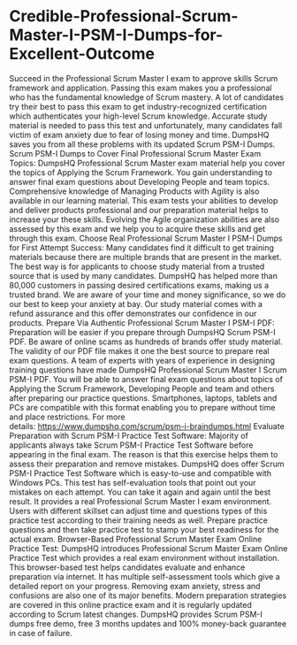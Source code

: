 # Credible-Professional-Scrum-Master-I-PSM-I-Dumps-for-Excellent-Outcome
Succeed in the Professional Scrum Master I exam to approve skills Scrum framework and application. Passing this exam makes you a professional who has the fundamental knowledge of Scrum mastery. A lot of candidates try their best to pass this exam to get industry-recognized certification which authenticates your high-level Scrum knowledge. Accurate study material is needed to pass this test and unfortunately, many candidates fall victim of exam anxiety due to fear of losing money and time. DumpsHQ saves you from all these problems with its updated Scrum PSM-I Dumps.  Scrum PSM-I Dumps to Cover Final Professional Scrum Master Exam Topics: DumpsHQ Professional Scrum Master exam material help you cover the topics of Applying the Scrum Framework. You gain understanding to answer final exam questions about Developing People and team topics. Comprehensive knowledge of Managing Products with Agility is also available in our learning material. This exam tests your abilities to develop and deliver products professional and our preparation material helps to increase your these skills. Evolving the Agile organization abilities are also assessed by this exam and we help you to acquire these skills and get through this exam.  Choose Real Professional Scrum Master I PSM-I Dumps for First Attempt Success: Many candidates find it difficult to get training materials because there are multiple brands that are present in the market. The best way is for applicants to choose study material from a trusted source that is used by many candidates. DumpsHQ has helped more than 80,000 customers in passing desired certifications exams, making us a trusted brand. We are aware of your time and money significance, so we do our best to keep your anxiety at bay. Our study material comes with a refund assurance and this offer demonstrates our confidence in our products.    Prepare Via Authentic Professional Scrum Master I PSM-I PDF: Preparation will be easier if you prepare through DumpsHQ Scrum PSM-I PDF. Be aware of online scams as hundreds of brands offer study material. The validity of our PDF file makes it one the best source to prepare real exam questions. A team of experts with years of experience in designing training questions have made DumpsHQ Professional Scrum Master I Scrum PSM-I PDF. You will be able to answer final exam questions about topics of Applying the Scrum Framework, Developing People and team and others after preparing our practice questions. Smartphones, laptops, tablets and PCs are compatible with this format enabling you to prepare without time and place restrictions.  For more details: https://www.dumpshq.com/scrum/psm-i-braindumps.html  Evaluate Preparation with Scrum PSM-I Practice Test Software: Majority of applicants always take Scrum PSM-I Practice Test Software before appearing in the final exam. The reason is that this exercise helps them to assess their preparation and remove mistakes. DumpsHQ does offer Scrum PSM-I Practice Test Software which is easy-to-use and compatible with Windows PCs. This test has self-evaluation tools that point out your mistakes on each attempt. You can take it again and again until the best result. It provides a real Professional Scrum Master I exam environment. Users with different skillset can adjust time and questions types of this practice test according to their training needs as well. Prepare practice questions and then take practice test to stamp your best readiness for the actual exam.  Browser-Based Professional Scrum Master Exam Online Practice Test:  DumpsHQ introduces Professional Scrum Master Exam Online Practice Test which provides a real exam environment without installation. This browser-based test helps candidates evaluate and enhance preparation via internet. It has multiple self-assessment tools which give a detailed report on your progress. Removing exam anxiety, stress and confusions are also one of its major benefits. Modern preparation strategies are covered in this online practice exam and it is regularly updated according to Scrum latest changes. DumpsHQ provides Scrum PSM-I dumps free demo, free 3 months updates and 100% money-back guarantee in case of failure.
